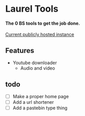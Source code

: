 # Laurel Tools
#### The 0 BS tools to get the job done.
[Current publicly hosted instance](https://tools.laurel.community)

## Features
- Youtube downloader
  - Audio and video

## todo
- [ ] Make a proper home page
- [ ] Add a url shortener
- [ ] Add a pastebin type thing